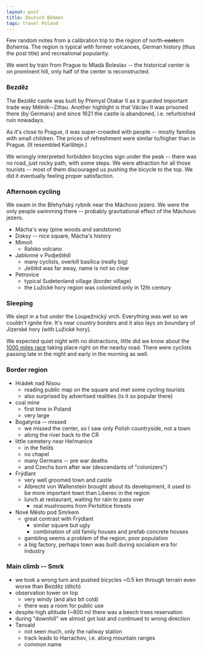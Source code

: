 ```yaml
---
layout: post
title: Deutsch Böhmen
tags: travel Poland
---
```


Few random notes from a calibration trip to the region of
north<del>-east</del>ern Bohemia.
The region is typical with former volcanoes, German history (thus the post
title) and recreational popularity.

We went by train from Prague to Mladá Boleslav -- the historical center is on
prominent hill, only half of the center is reconstructed.

### Bezděz

The Bezděz castle was built by Přemysl Otakar II as it guarded important trade
way Mělník--Zittau.
Another highlight is that Václav II was prisoned there (by Germans) and since
1621 the castle is abandoned, i.e. refurbished ruin nowadays.

As it's close to Prague, it was super-crowded with people -- mostly families
with small children. The prices of refreshment were similar to/higher than in
Prague. (It resembled Karlštejn.)

We wrongly interpreted forbidden bicycles sign under the peak -- there was no
road, just rocky path, with some steps. We were attraction for all those
tourists -- most of them discouraged us pushing the bicycle to the top.
We did it eventually feeling proper satisfaction.

### Afternoon cycling
		
We swam in the Břehyňský rybník near the Máchovo jezero. We were the only
people swimming there -- probably gravitational effect of the Máchovo jezero.

- Mácha's way (pine woods and sandstone)
- Doksy -- nice square, Mácha's history
- Mimoň
	- Ralsko volcano
- Jablonné v Podještědí
	- many cyclists, overkill basilica (really big)
	- Ještěd was far away, name is not so clear
- Petrovice
	- typical Sudetenland village (border village)
	- the Lužické hory region was colonized only in 12th century

### Sleeping

We slept in a hut under the Loupežnický vrch. Everything was wet so we couldn't
ignite fire. It's near country borders and it also lays on boundary of Jizerské
hory (with Lužické hory).

We expected quiet night with no distractions, little did we know
about the [1000 miles race](http://www.1000miles.cz/uvod) taking place right on
the nearby road. There were cyclists passing late in the night and early in the
morning as well.


### Border region

- Hrádek nad Nisou
	- reading public map on the square and met some cycling tourists
	- also surprised by advertised realities (is it so popular there)
- coal mine
	- first time in Poland
	- very large
- Bogatynia -- missed
	- we missed the center, so I saw only Polish countryside, not a town
	- along the river back to the CR
- little cemetery near Heřmanice
	- in the fields
	- no chapel
	- many Germans -- pre war deaths
	- and Czechs born after war (descendants of "colonizers")
- Frýdlant
	- very well groomed town and castle
	- Albrecht von Wallenstein brought about its development, it used to be
	  more important town than Liberec in the region
	- lunch at restaurant, waiting for rain to pass over
		- real mushrooms from Pertoltice forests
- Nové Město pod Smrkem
	- great contrast with Frýdlant
		- similar square but ugly
		- combination of old family houses and prefab concrete houses
	- gambling seems a problem of the region, poor population
	- a big factory, perhaps town was built during socialism era for
	  industry

### Main climb -- Smrk

- we took a wrong turn and pushed bicycles ~0.5 km through terrain even worse
  than Bezděz (ditch)
- observation tower on top
	- very windy (and also bit cold)
	- there was a room for public use
- despite high altitude (~800 m) there was a beech trees reservation
- during "downhill" we almost got lost and continued to wrong direction
- Tanvald
	- not seen much, only the railway station
	- track leads to Harrachov, i.e. along mountain ranges
	- common name

